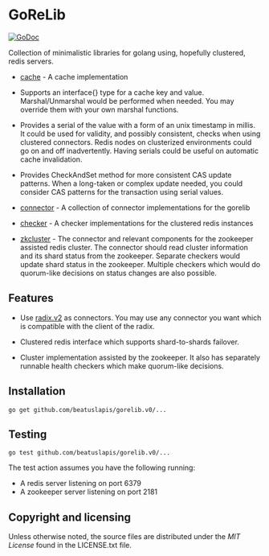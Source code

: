 # GoReLib

[![GoDoc](https://godoc.org/github.com/beatuslapis/gorelib.v0?status.svg)](https://godoc.org/github.com/beatuslapis/gorelib.v0)

Collection of minimalistic libraries for golang using, hopefully clustered, redis servers.

* [cache](http://godoc.org/github.com/beatuslapis/gorelib.v0/cache) -
  A cache implementation

 * Supports an interface{} type for a cache key and value.
   Marshal/Unmarshal would be performed when needed.
   You may override them with your own marshal functions.

 * Provides a serial of the value with a form of an unix timestamp in millis.
   It could be used for validity, and possibly consistent, checks when using clustered connectors.
   Redis nodes on clusterized environments could go on and off inadvertently.
   Having serials could be useful on automatic cache invalidation.

 * Provides CheckAndSet method for more consistent CAS update patterns.
   When a long-taken or complex update needed,
   you could consider CAS patterns for the transaction using serial values.

* [connector](http://godoc.org/github.com/beatuslapis/gorelib.v0/connector) -
  A collection of connector implementations for the gorelib

* [checker](http://godoc.org/github.com/beatuslapis/gorelib.v0/checker) -
  A checker implementations for the clustered redis instances

* [zkcluster](http://godoc.org/github.com/beatuslapis/gorelib.v0/zkcluster) -
  The connector and relevant components for the zookeeper assisted redis cluster.
  The connector should read cluster information and its shard status from the zookeeper.
  Separate checkers would update shard status in the zookeeper.
  Multiple checkers which would do quorum-like decisions on status changes are also possible.

## Features

* Use [radix.v2](https://github.com/mediocregopher/radix.v2) as connectors.
  You may use any connector you want which is compatible with the client of the radix.

* Clustered redis interface which supports shard-to-shards failover.

* Cluster implementation assisted by the zookeeper.
  It also has separately runnable health checkers which make quorum-like decisions.

## Installation

    go get github.com/beatuslapis/gorelib.v0/...

## Testing

    go test github.com/beatuslapis/gorelib.v0/...

The test action assumes you have the following running:

* A redis server listening on port 6379
* A zookeeper server listening on port 2181

## Copyright and licensing

Unless otherwise noted, the source files are distributed under the *MIT License*
found in the LICENSE.txt file.

[redis]: http://redis.io
[radix.v2]: https://github.com/mediocregopher/radix.v2
